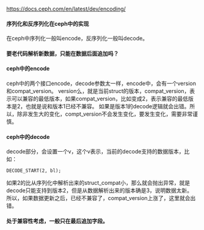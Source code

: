 https://docs.ceph.com/en/latest/dev/encoding/

#### 序列化和反序列化在ceph中的实现
在ceph中序列化一般叫encode，反序列化一般叫decode。

#### 要老代码解析新数据，只能在数据后面追加吗？

#### ceph中的encode
ceph中的两个接口encode，decode参数太一样，encode中，会有一个version和compat_version。
version么，就是当前struct的版本，compat_version，表示可以兼容的最低版本，如果compat_version，比如变成2，表示兼容的最低版本是2，也就是说和版本1已经不兼容。
如果是版本1的decode逻辑就会出错。所以，除非发生大的变化，compt_version不会发生变化，要发生变化，需要非常谨慎。


#### ceph中的decode
decode部分，会设置一个v，这个v表示，当前的decode支持的数据版本，比如：
```
DECODE_START(2, bl);
```
如果2的比从序列化中解析出来的struct_compat小，那么就会抛出异常，就是decode只能支持到版本2，但是从数据解析出来的版本确是3，说明数据太新。
所以，如果数据更新之后，已经不兼容了，compat_version上涨了，这里就会出错。


#### 处于兼容性考虑，一般只在最后追加字段。
